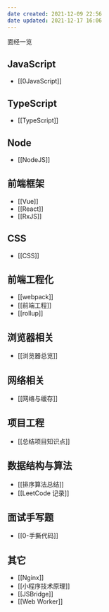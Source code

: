 ```yaml
---
date created: 2021-12-09 22:56
date updated: 2021-12-17 16:06
---
```


面经一览

## JavaScript

- [[0JavaScript]]

## TypeScript

- [[TypeScript]]

## Node

- [[NodeJS]]

## 前端框架

- [[Vue]]
- [[React]]
- [[RxJS]]

## CSS

- [[CSS]]

## 前端工程化

- [[webpack]]
- [[前端工程]]
- [[rollup]]

## 浏览器相关

- [[浏览器总览]]

## 网络相关

- [[网络与缓存]]

## 项目工程

- [[总结项目知识点]]

## 数据结构与算法
- [[排序算法总结]]
- [[LeetCode 记录]]

## 面试手写题

- [[0-手撕代码]]

## 其它

- [[Nginx]]
- [[小程序技术原理]]
- [[JSBridge]]
- [[Web Worker]]
